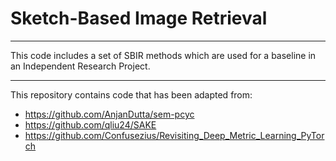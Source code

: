# Sketch-Based Image Retrieval

---

This code includes a set of SBIR methods which are used for a baseline in an Independent Research Project. 

---
This repository contains code that has been adapted from:
* https://github.com/AnjanDutta/sem-pcyc
* https://github.com/qliu24/SAKE
* https://github.com/Confusezius/Revisiting_Deep_Metric_Learning_PyTorch
